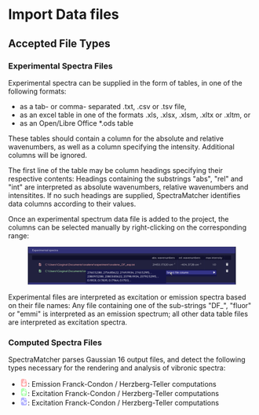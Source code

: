 # Import Data files

## Accepted File Types

### Experimental Spectra Files

Experimental spectra can be supplied in the form of tables, in one of the following formats:

* as a tab- or comma- separated .txt, .csv or .tsv file,
* as an excel table in one of the formats .xls, .xlsx, .xlsm, .xltx or .xltm, or
* as an Open/Libre Office *.ods table

These tables should contain a column for the absolute and relative wavenumbers, as well as a column specifying the intensity.
Additional columns will be ignored.

The first line of the table may be column headings specifying their respective contents: Headings containing the substrings "abs", "rel" and "int" are interpreted as absolute wavenumbers, relative wavenumbers and intensitites.
If no such headings are supplied, SpectraMatcher identifies data columns according to their values.

Once an experimental spectrum data file is added to the project, the columns can be selected manually by right-clicking on the corresponding range:

<figure><img src=".gitbook/assets/select data columns.gif" alt=""><figcaption></figcaption></figure>

Experimental files are interpreted as excitation or emission spectra based on their file names: Any file containing one of the sub-strings "DF_", "fluor" or "emmi" is interpreted as an emission spectrum; all other data table files are interpreted as excitation spectra.

<!-- TODO: right-click to choose emmission / excitation -->

<!--<img src="../resources/laser-2-16.png" alt="Alt text for icon" width="16" height="16" style="display: inline;">-->

### Computed Spectra Files

SpectraMatcher parses Gaussian 16 output files, and detect the following types necessary for the rendering and analysis of vibronic spectra:


* <img src="../resources/FC-down-2-16-red.png" alt="Alt text for icon" width="16" height="16" style="display: inline;">: Emission Franck-Condon / Herzberg-Teller computations
* <img src="../resources/FC-up-2-16-green.png" alt="Alt text for icon" width="16" height="16" style="display: inline;">: Excitation Franck-Condon / Herzberg-Teller computations
* <img src="../resources/file-freq-16-blue.png" alt="Alt text for icon" width="16" height="16" style="display: inline;">: Excitation Franck-Condon / Herzberg-Teller computations
